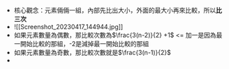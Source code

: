 * 核心觀念：元素倆倆一組，內部先比出大小，外面的最大小再來比較，所以**比三次**
* ![[Screenshot_20230417_144944.jpg]]
* 如果元素數量為偶數，那比較次數為$\frac{3(n-2)}{2} +1$  <= 加一是因為最一開始比較的那組，-2是減掉最一開始比較的那組
* 如果元素數量為奇數，那比較次數就是$\frac{3(n-1)}{2}$
* 